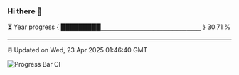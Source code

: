 ### Hi there 👋

⏳ Year progress { █████████▁▁▁▁▁▁▁▁▁▁▁▁▁▁▁▁▁▁▁▁▁ } 30.71 %

---

⏰ Updated on Wed, 23 Apr 2025 01:46:40 GMT

![Progress Bar CI](https://github.com/liununu/liununu/workflows/Progress%20Bar%20CI/badge.svg)
